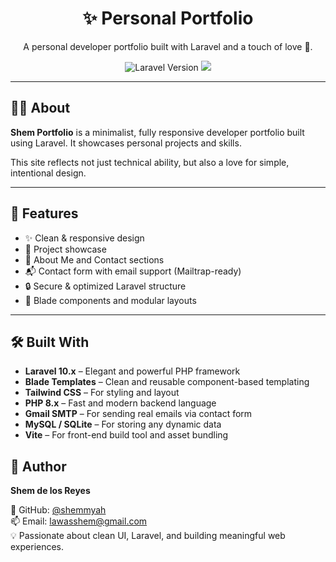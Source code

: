 <h1 align="center">✨ Personal Portfolio</h1>

<p align="center">
A personal developer portfolio built with Laravel and a touch of love 💖.
</p>

<p align="center">
<img src="https://img.shields.io/badge/Laravel-10.x-red?logo=laravel" alt="Laravel Version">
<img src="https://img.shields.io/badge/Made%20with-PHP-blue?logo=php">
</p>

---

## 🧑‍💻 About

**Shem Portfolio** is a minimalist, fully responsive developer portfolio built using Laravel. It showcases personal projects and skills.

This site reflects not just technical ability, but also a love for simple, intentional design.

---

## 🔧 Features

- ✨ Clean & responsive design
- 📁 Project showcase
- 📝 About Me and Contact sections
- 📬 Contact form with email support (Mailtrap-ready)
- 🔒 Secure & optimized Laravel structure
- 🎨 Blade components and modular layouts

---
## 🛠 Built With

- **Laravel 10.x** – Elegant and powerful PHP framework  
- **Blade Templates** – Clean and reusable component-based templating  
- **Tailwind CSS** – For styling and layout  
- **PHP 8.x** – Fast and modern backend language  
- **Gmail SMTP** – For sending real emails via contact form  
- **MySQL / SQLite** – For storing any dynamic data  
- **Vite** – For front-end build tool and asset bundling  

## 👤 Author

**Shem de los Reyes**  

🐙 GitHub: [@shemmyah](https://github.com/shemmyah)  
📫 Email: lawasshem@gmail.com  
💡 Passionate about clean UI, Laravel, and building meaningful web experiences.

